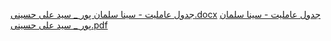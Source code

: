[جدول عاملیت - سینا سلمان پور _ سید علی حسینی.docx](https://github.com/user-attachments/files/17384896/-._.docx)
[جدول عاملیت - سینا سلمان پور _ سید علی حسینی.pdf](https://github.com/user-attachments/files/17384900/-._.pdf)
